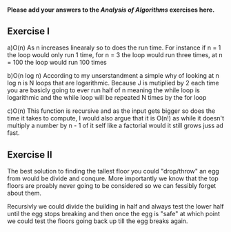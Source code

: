 #### Please add your answers to the ***Analysis of  Algorithms*** exercises here.

## Exercise I

a)O(n)
As n increases linearaly so to does the run time. For instance if n = 1 the loop would only run 1 time, for n = 3 the loop would run three times, at n = 100 the loop would run 100 times


b)O(n log n)
According to my unserstandment a simple why of looking at n log n is N loops that are logarithmic. Because J is mutiplied by 2 each time you are basicly going to ever run half of n meaning the while loop is logarithmic and the while loop will be repeated N times by the for loop


c)O(n) 
This function is recursive and as the input gets bigger so does the time it takes to compute, I would also
argue that it is O(n!) as while it doesn't multiply a number by n - 1 of it self like a factorial would it 
still grows juss ad fast.

## Exercise II

The best solution to finding the tallest floor you could "drop/throw" an egg from would be divide and conqure. More importantly we know that the top floors are proably never going to be considered so we can fessibly forget about them.

Recursivly we could divide the building in half and always test the lower half until the egg stops breaking and then once the egg is "safe" at which point we could test the floors going back up till the egg breaks again.


